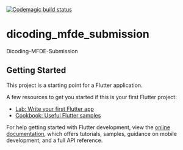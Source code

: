 [![Codemagic build status](https://api.codemagic.io/apps/628696ef178d2416666909c9/628696ef178d2416666909c8/status_badge.svg)](https://codemagic.io/apps/628696ef178d2416666909c9/628696ef178d2416666909c8/latest_build)
# dicoding_mfde_submission

Dicoding-MFDE-Submission

## Getting Started

This project is a starting point for a Flutter application.

A few resources to get you started if this is your first Flutter project:

- [Lab: Write your first Flutter app](https://docs.flutter.dev/get-started/codelab)
- [Cookbook: Useful Flutter samples](https://docs.flutter.dev/cookbook)

For help getting started with Flutter development, view the
[online documentation](https://docs.flutter.dev/), which offers tutorials,
samples, guidance on mobile development, and a full API reference.
